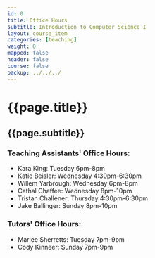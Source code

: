 ```yaml
---
id: 0 
title: Office Hours 
subtitle: Introduction to Computer Science I 
layout: course_item 
categories: [teaching]
weight: 0
mapped: false
header: false 
course: false 
backup: ../../../
---
```


# {{page.title}}

## {{page.subtitle}}

### Teaching Assistants' Office Hours:
+ Kara King: Tuesday 6pm-8pm
+ Katie Beisler: Wednesday 4:30pm-6:30pm
+ Willem Yarbrough: Wednesday 6pm-8pm
+ Cathal Chaffee: Wednesday 8pm-10pm
+ Tristan Challener: Thursday 4:30pm-6:30pm
+ Jake Ballinger: Sunday 8pm-10pm

### Tutors' Office Hours:
+ Marlee Sherretts: Tuesday 7pm-9pm
+ Cody Kinneer: Sunday 7pm-9pm

